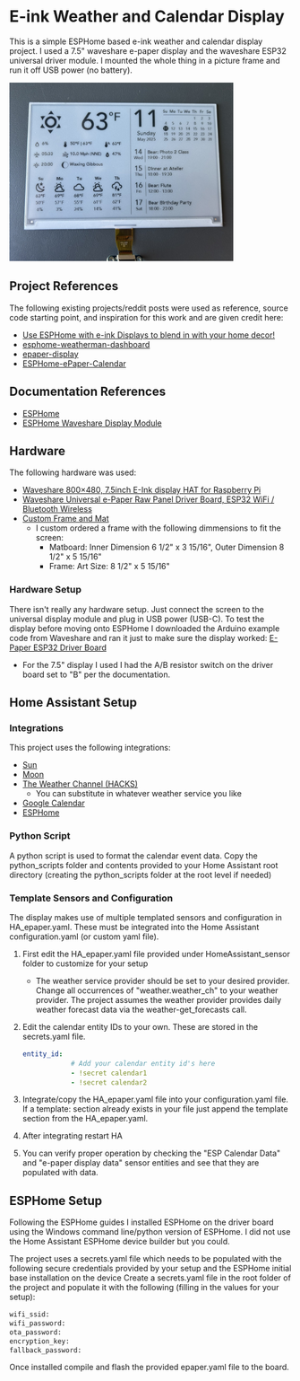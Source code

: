 # E-ink Weather and Calendar Display

This is a simple ESPHome based e-ink weather and calendar display project. I used a 7.5" waveshare e-paper display and the waveshare ESP32 universal driver module. I mounted the whole thing in a picture frame and run it off USB power (no battery).

<img src="./images/bare_screen.JPEG" alt="Bare Display" width="400"/>

## Project References

The following existing projects/reddit posts were used as reference, source code starting point, and inspiration for this work and are given credit here:

- [Use ESPHome with e-ink Displays to blend in with your home decor!](https://community.home-assistant.io/t/use-esphome-with-e-ink-displays-to-blend-in-with-your-home-decor/435428)
- [esphome-weatherman-dashboard](https://github.com/Madelena/esphome-weatherman-dashboard)
- [epaper-display](https://github.com/jeroen85/epaper-display)
- [ESPHome-ePaper-Calendar](https://github.com/paviro/ESPHome-ePaper-Calendar/tree/main)

## Documentation References

- [ESPHome](https://esphome.io/)
- [ESPHome Waveshare Display Module](https://esphome.io/components/display/waveshare_epaper.html)

## Hardware

The following hardware was used:

- [Waveshare 800×480, 7.5inch E-Ink display HAT for Raspberry Pi](https://www.waveshare.com/product/displays/e-paper/epaper-1/7.5inch-e-paper-hat.htm?___SID=U)
- [Waveshare Universal e-Paper Raw Panel Driver Board, ESP32 WiFi / Bluetooth Wireless](https://www.waveshare.com/product/displays/e-paper/driver-boards/e-paper-esp32-driver-board.htm)
- [Custom Frame and Mat](https://www.frameiteasy.com/)
  - I custom ordered a frame with the following dimmensions to fit the screen:
    - Matboard: Inner Dimension 6 1/2" x 3 15/16", Outer Dimension 8 1/2" x 5 15/16"
    - Frame: Art Size: 8 1/2" x 5 15/16"

### Hardware Setup

There isn't really any hardware setup. Just connect the screen to the universal display module and plug in USB power (USB-C). To test the display before moving onto ESPHome I downloaded the Arduino example code from Waveshare and ran it just to make sure the display worked: [E-Paper ESP32 Driver Board](https://www.waveshare.com/wiki/E-Paper_ESP32_Driver_Board)

- For the 7.5" display I used I had the A/B resistor switch on the driver board set to "B" per the documentation. 

## Home Assistant Setup

### Integrations

This project uses the following integrations:

- [Sun](https://www.home-assistant.io/integrations/sun)
- [Moon](https://www.home-assistant.io/integrations/moon)
- [The Weather Channel (HACKS)](https://github.com/jaydeethree/Home-Assistant-weatherdotcom)
  - You can substitute in whatever weather service you like
- [Google Calendar](https://www.home-assistant.io/integrations/google)
- [ESPHome](https://www.home-assistant.io/integrations/esphome)

### Python Script

A python script is used to format the calendar event data. Copy the python_scripts folder and contents provided to your Home Assistant root directory (creating the python_scripts folder at the root level if needed)

### Template Sensors and Configuration

The display makes use of multiple templated sensors and configuration in HA_epaper.yaml. These must be integrated into the Home Assistant configuration.yaml (or custom yaml file).

1. First edit the HA_epaper.yaml file provided under HomeAssistant_sensor folder to customize for your setup
    - The weather service provider should be set to your desired provider. Change all occurrences of "weather.weather_ch" to your weather provider. The project assumes the weather provider provides daily weather forecast data via the weather-get_forecasts call.
2. Edit the calendar entity IDs to your own. These are stored in the secrets.yaml file.

    ```yaml
    entity_id:
                # Add your calendar entity id's here
                - !secret calendar1
                - !secret calendar2
    ```

3. Integrate/copy the HA_epaper.yaml file into your configuration.yaml file. If a template: section already exists in your file just append the template section from the HA_epaper.yaml.
4. After integrating restart HA
5. You can verify proper operation by checking the "ESP Calendar Data" and "e-paper display data" sensor entities and see that they are populated with data.

## ESPHome Setup

Following the ESPHome guides I installed ESPHome on the driver board using the Windows command line/python version of ESPHome. I did not use the Home Assistant ESPHome device builder but you could.

The project uses a secrets.yaml file which needs to be populated with the following secure credentials provided by your setup and the ESPHome initial base installation on the device Create a secrets.yaml file in the root folder of the project and populate it with the following (filling in the values for your setup):

```
wifi_ssid: 
wifi_password:
ota_password: 
encryption_key: 
fallback_password: 
```

Once installed compile and flash the provided epaper.yaml file to the board.